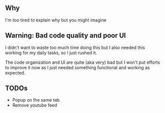 ## Why
I'm too tired to explain why but you might imagine

## Warning: Bad code quality and poor UI
I didn't want to waste too much time doing this but I also needed this working for my daily tasks,
so I just rushed it.

The code organization and UI are quite (aka very) bad but I won't put efforts to improve it now
as I just needed something functional and working as expected.

## TODOs
- Popup on the same tab
- Remove youtube feed
